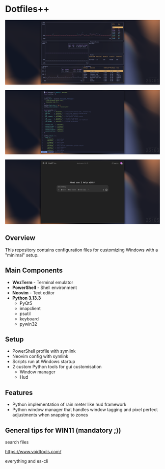 # Dotfiles++

![Desktop Screenshot](image1.png)

![Desktop Screenshot](image2.png)

![Desktop Screenshot](image3.png)

## Overview
This repository contains configuration files for customizing Windows with a "minimal" setup.

## Main Components
- **WezTerm** - Terminal emulator
- **PowerShell** - Shell environment
- **Neovim** - Text editor
- **Python 3.13.3**
  - PyQt5
  - imapclient
  - psutil
  - keyboard
  - pywin32

## Setup
- PowerShell profile with symlink
- Neovim config with symlink
- Scripts run at Windows startup
- 2 custom Python tools for gui customisation
  - Window manager
  - Hud

## Features
- Python implementation of rain meter like hud framework
- Python window manager that handles window tagging and pixel perfect adjustments when snapping to zones

## General tips for WIN11 (mandatory ;))

search files

https://www.voidtools.com/

everything and es-cli
